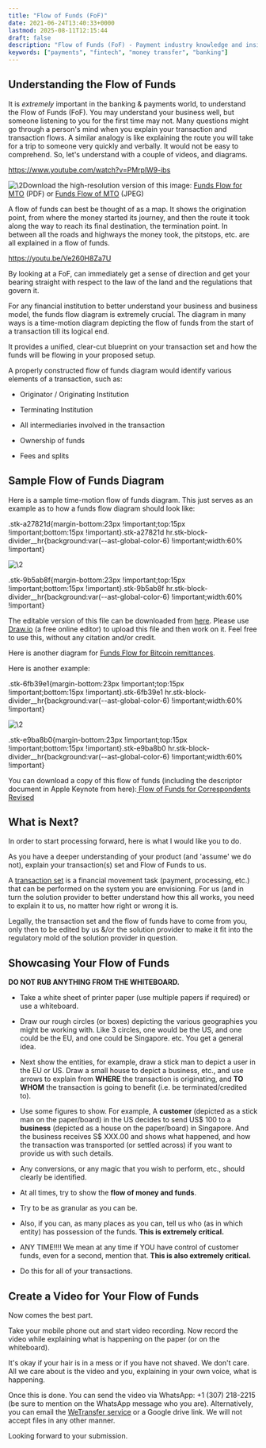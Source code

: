 ```yaml
---
title: "Flow of Funds (FoF)"
date: 2021-06-24T13:40:33+0000
lastmod: 2025-08-11T12:15:44
draft: false
description: "Flow of Funds (FoF) - Payment industry knowledge and insights"
keywords: ["payments", "fintech", "money transfer", "banking"]
---
```


## Understanding the Flow of Funds

It is *extremely* important in the banking & payments world, to understand the Flow of Funds (FoF). You may understand your business well, but someone listening to you for the first time may not. Many questions might go through a person's mind when you explain your transaction and transaction flows. A similar analogy is like explaining the route you will take for a trip to someone very quickly and verbally. It would not be easy to comprehend. So, let's understand with a couple of videos, and diagrams.

https://www.youtube.com/watch?v=PMrplW9-ibs

![\2](\1)Download the high-resolution version of this image: [Funds Flow for MTO](https://faisalkhan.com/wp-content/uploads/2023/01/Flow-of-Funds-for-a-Traditional-Money-Transfer-Operator.pdf) (PDF) or [Funds Flow of MTO](https://faisalkhan.com/public/Faisal_Khan_LLC_Flow_of_Funds_Diagram_Funds_Flow_Diagram_High_Resolution.jpeg) (JPEG)

A flow of funds can best be thought of as a map. It shows the origination point, from where the money started its journey, and then the route it took along the way to reach its final destination, the termination point. In between all the roads and highways the money took, the pitstops, etc. are all explained in a flow of funds.

https://youtu.be/Ve260H8Za7U

By looking at a FoF, can immediately get a sense of direction and get your bearing straight with respect to the law of the land and the regulations that govern it.

For any financial institution to better understand your business and business model, the funds flow diagram is extremely crucial. The diagram in many ways is a time-motion diagram depicting the flow of funds from the start of a transaction till its logical end.

It provides a unified, clear-cut blueprint on your transaction set and how the funds will be flowing in your proposed setup.

A properly constructed flow of funds diagram would identify various elements of a transaction, such as:

- Originator / Originating Institution

- Terminating Institution

- All intermediaries involved in the transaction

- Ownership of funds

- Fees and splits

## Sample Flow of Funds Diagram

Here is a sample time-motion flow of funds diagram. This just serves as an example as to how a funds flow diagram should look like:

.stk-a27821d{margin-bottom:23px !important;top:15px !important;bottom:15px !important}.stk-a27821d hr.stk-block-divider__hr{background:var(--ast-global-color-6) !important;width:60% !important}

![\2](\1)

.stk-9b5ab8f{margin-bottom:23px !important;top:15px !important;bottom:15px !important}.stk-9b5ab8f hr.stk-block-divider__hr{background:var(--ast-global-color-6) !important;width:60% !important}

The editable version of this file can be downloaded from [here](https://www.dropbox.com/s/w5tgkj080y0ny62/Time%20Motion%20Diagram%20Flow%20of%20Funds%20Editable.xml?dl=0). Please use [Draw.io](https://www.draw.io/) (a free online editor) to upload this file and then work on it. Feel free to use this, without any citation and/or credit.

Here is another diagram for [Funds Flow for Bitcoin remittances](https://www.dropbox.com/s/ts383g6rkkpcw34/Funds%20flow%20for%20Bitcoin%20Based%20Remittances.pdf?dl=0).

Here is another example:

.stk-6fb39e1{margin-bottom:23px !important;top:15px !important;bottom:15px !important}.stk-6fb39e1 hr.stk-block-divider__hr{background:var(--ast-global-color-6) !important;width:60% !important}

![\2](\1)

.stk-e9ba8b0{margin-bottom:23px !important;top:15px !important;bottom:15px !important}.stk-e9ba8b0 hr.stk-block-divider__hr{background:var(--ast-global-color-6) !important;width:60% !important}

You can download a copy of this flow of funds (including the descriptor document in Apple Keynote from here):[ Flow of Funds for Correspondents Revised](https://faisalkhan.com/wp-content/uploads/2021/11/Flow-of-Funds-for-Correspondents-Revised.key)

## What is Next?

In order to start processing forward, here is what I would like you to do.

As you have a deeper understanding of your product (and 'assume' we do not), explain your transaction(s) set and Flow of Funds to us.

A [transaction set](https://faisalkhan.com/solutions/risk-and-compliance/transaction-set/) is a financial movement task (payment, processing, etc.) that can be performed on the system you are envisioning. For us (and in turn the solution provider to better understand how this all works, you need to explain it to us, no matter how right or wrong it is.

Legally, the transaction set and the flow of funds have to come from you, only then to be edited by us &/or the solution provider to make it fit into the regulatory mold of the solution provider in question.

## Showcasing Your Flow of Funds

**DO NOT RUB ANYTHING FROM THE WHITEBOARD.**

- Take a white sheet of printer paper (use multiple papers if required) or use a whiteboard.

- Draw our rough circles (or boxes) depicting the various geographies you might be working with. Like 3 circles, one would be the US, and one could be the EU, and one could be Singapore. etc. You get a general idea.

- Next show the entities, for example, draw a stick man to depict a user in the EU or US. Draw a small house to depict a business, etc., and use arrows to explain from **WHERE** the transaction is originating, and **TO WHOM** the transaction is going to benefit (i.e. be terminated/credited to).

- Use some figures to show. For example, A **customer** (depicted as a stick man on the paper/board) in the US decides to send US$ 100 to a **business** (depicted as a house on the paper/board) in Singapore. And the business receives S$ XXX.00 and shows what happened, and how the transaction was transported (or settled across) if you want to provide us with such details.

- Any conversions, or any magic that you wish to perform, etc., should clearly be identified.

- At all times, try to show the **flow of money and funds**.

- Try to be as granular as you can be.

- Also, if you can, as many places as you can, tell us who (as in which entity) has possession of the funds. **This is extremely critical.**

- ANY TIME!!!! We mean at any time if YOU have control of customer funds, even for a second, mention that. **This is also extremely critical.**

- Do this for all of your transactions.

## Create a Video for Your Flow of Funds

Now comes the best part.

Take your mobile phone out and start video recording. Now record the video while explaining what is happening on the paper (or on the whiteboard).

It's okay if your hair is in a mess or if you have not shaved. We don't care. All we care about is the video and you, explaining in your own voice, what is happening.

Once this is done. You can send the video via WhatsApp: +1 (307) 218-2215 (be sure to mention on the WhatsApp message who you are). Alternatively, you can email the [WeTransfer service](https://pixel.faisalkhan.com/links/6032b578e3c55f0014815890/6109c6144c01ac8d10c011ae/6109c6944c01ac8d10c011b1?target=https%3A%2F%2Fwetransfer.com%2F) or a Google drive link. We will not accept files in any other manner.

Looking forward to your submission.